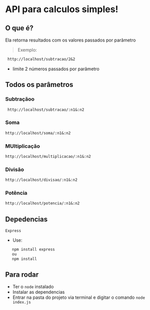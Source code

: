 # API para calculos simples!

## O que é?

Ela retorna resultados com os valores passados por parâmetro
> Exemplo: 
```md
 http://localhost/subtracao/2&2
 ```
* limite 2 números passados por parâmetro

## Todos os parâmetros
### Subtraçãoo
```md
 http://localhost/subtracao/:n1&:n2
 ```
### Soma
 ```md
 http://localhost/soma/:n1&:n2
 ```
### MUltiplicação
 ```md
 http://localhost/multiplicacao/:n1&:n2
 ```
 ### Divisão
 ```md
 http://localhost/divisao/:n1&:n2
 ```
  ### Potência
 ```md
 http://localhost/potencia/:n1&:n2
 ```
 ## Depedencias

 `Express` 
 * Use: 
 ```md
    npm install express
    ou
    npm install
 ```
 ## Para rodar

- Ter o `node` instalado
- Instalar as dependencias 
- Entrar na pasta do projeto via terminal e digitar o comando `node index.js`
 
 
